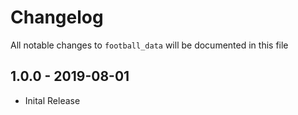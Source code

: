 # Changelog

All notable changes to `football_data` will be documented in this file

## 1.0.0 - 2019-08-01

- Inital Release
